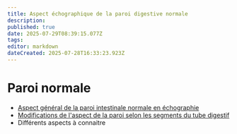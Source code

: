 ```yaml
---
title: Aspect échographique de la paroi digestive normale
description: 
published: true
date: 2025-07-29T08:39:15.077Z
tags: 
editor: markdown
dateCreated: 2025-07-28T16:33:23.923Z
---
```


# Paroi normale

- [Aspect général de la paroi intestinale normale en échographie](/bases/paroi_normale/general)
- [Modifications de l'aspect de la paroi selon les segments du tube digestif](/bases/paroi_normale/variation_siege)
- Différents aspects à connaitre